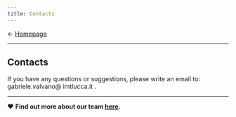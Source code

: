 ```yaml
---
title: Contacts
---
```

&larr; [Homepage](https://gvalvano.github.io/wss-multiscale-adversarial-attention-gates)

-----------------------------
## Contacts

<style type="text/css">
span.spamprotection {display:none;}
</style>

<p>If you have any questions or suggestions, please write an email to: gabriele&period;valvano<span class="spamprotection">.no.way.bots.get.this</span>&#64; imtlucca&period;it .
</p>

-----------------------------
&hearts; **Find out more about our team [here](https://tsaftarislab.github.io/team/).**
